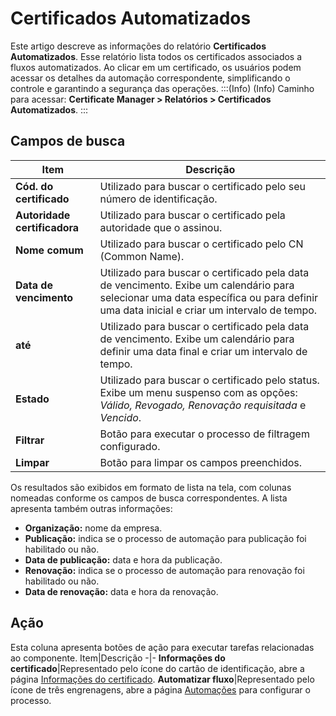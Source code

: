 # Certificados Automatizados

Este artigo descreve as informações do relatório **Certificados Automatizados**. Esse relatório lista todos os certificados associados a fluxos automatizados. Ao clicar em um certificado, os usuários podem acessar os detalhes da automação correspondente, simplificando o controle e garantindo a segurança das operações.
:::(Info) (Info)
Caminho para acessar: **Certificate Manager > Relatórios > Certificados Automatizados**.
:::

## Campos de busca
Item|Descrição
-|-
**Cód. do certificado**|Utilizado para buscar o certificado pelo seu número de identificação.
**Autoridade certificadora**|Utilizado para buscar o certificado pela autoridade que o assinou.
**Nome comum**|Utilizado para buscar o certificado pelo CN (Common Name).
**Data de vencimento**|Utilizado para buscar o certificado pela data de vencimento. Exibe um calendário para selecionar uma data específica ou para definir uma data inicial e criar um intervalo de tempo.
**até**|Utilizado para buscar o certificado pela data de vencimento. Exibe um calendário para definir uma data final e criar um intervalo de tempo.
**Estado**|Utilizado para buscar o certificado pelo status. Exibe um menu suspenso com as opções: *Válido, Revogado, Renovação requisitada* e *Vencido*.
**Filtrar**|Botão para executar o processo de filtragem configurado.
**Limpar**|Botão para limpar os campos preenchidos.

Os resultados são exibidos em formato de lista na tela, com colunas nomeadas conforme os campos de busca correspondentes. A lista apresenta também outras informações:

* **Organização:** nome da empresa.
* **Publicação:** indica se o processo de automação para publicação foi habilitado ou não.
* **Data de publicação:** data e hora da publicação.
* **Renovação:** indica se o processo de automação para renovação foi habilitado ou não.
* **Data de renovação:** data e hora da renovação.

## Ação
Esta coluna apresenta botões de ação para executar tarefas relacionadas ao componente.
Item|Descrição
-|-
**Informações do certificado**|Representado pelo ícone do cartão de identificação, abre a página [Informações do certificado](/v3-33/docs/pt/certificate-manager-settings-how-to-download-certificate-key).
**Automatizar fluxo**|Representado pelo ícone de três engrenagens, abre a página [Automações](/v3-33/docs/pt/how-to-automate-the-lifecycle-of-a-certificate) para configurar o processo.


